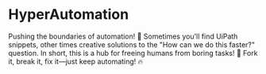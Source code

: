 # HyperAutomation
Pushing the boundaries of automation! 🤖 Sometimes you'll find UiPath snippets, other times creative solutions to the "How can we do this faster?" question. In short, this is a hub for freeing humans from boring tasks! 🎯  Fork it, break it, fix it—just keep automating! 🔥
